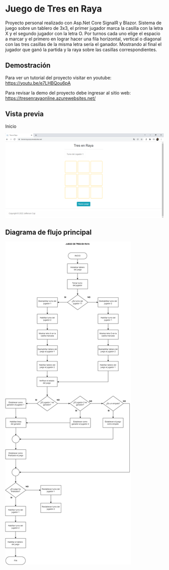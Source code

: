 
# Juego de Tres en Raya
Proyecto personal realizado con Asp.Net Core SignalR y Blazor. Sistema de juego sobre un tablero de 3x3, el primer jugador marca la casilla con la letra X y el segundo jugador con la letra O. Por turnos cada uno elige el espacio a marcar y el primero en lograr hacer una fila horizontal, vertical o diagonal con las tres casillas de la misma letra sería el ganador. Mostrando al final el jugador que ganó la partida y la raya sobre las casillas correspondientes.

## Demostración
Para ver un tutorial del proyecto visitar en youtube: https://youtu.be/e7LHBQou6pA

Para revisar la demo del proyecto debe ingresar al sitio web: https://tresenrayaonline.azurewebsites.net/
    
## Vista previa

Inicio

![](https://github.com/JeffersonCuji96/TresEnRaya/blob/master/TresEnRayaInicio.png)

## Diagrama de flujo principal

![](https://github.com/JeffersonCuji96/TresEnRaya/blob/master/TresEnRaya.drawio.png)

